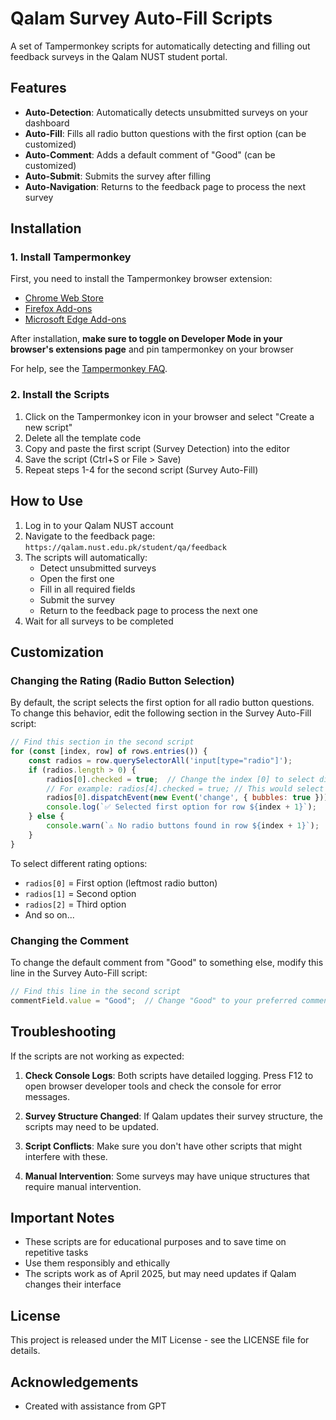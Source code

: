 # Qalam Survey Auto-Fill Scripts

A set of Tampermonkey scripts for automatically detecting and filling out feedback surveys in the Qalam NUST student portal.

## Features

- **Auto-Detection**: Automatically detects unsubmitted surveys on your dashboard
- **Auto-Fill**: Fills all radio button questions with the first option (can be customized)
- **Auto-Comment**: Adds a default comment of "Good" (can be customized)
- **Auto-Submit**: Submits the survey after filling
- **Auto-Navigation**: Returns to the feedback page to process the next survey

## Installation

### 1. Install Tampermonkey

First, you need to install the Tampermonkey browser extension:

- [Chrome Web Store](https://chrome.google.com/webstore/detail/tampermonkey/dhdgffkkebhmkfjojejmpbldmpobfkfo)  
- [Firefox Add-ons](https://addons.mozilla.org/en-US/firefox/addon/tampermonkey/)  
- [Microsoft Edge Add-ons](https://microsoftedge.microsoft.com/addons/detail/tampermonkey/iikmkjmpaadaobahmlepeloendndfphd)  

After installation, **make sure to toggle on Developer Mode in your browser's extensions page**  and pin tampermonkey on your browser 

For help, see the [Tampermonkey FAQ](https://www.tampermonkey.net/faq.php).


### 2. Install the Scripts

1. Click on the Tampermonkey icon in your browser and select "Create a new script"
2. Delete all the template code 
3. Copy and paste the first script (Survey Detection) into the editor
4. Save the script (Ctrl+S or File > Save)
5. Repeat steps 1-4 for the second script (Survey Auto-Fill)

## How to Use

1. Log in to your Qalam NUST account
2. Navigate to the feedback page: `https://qalam.nust.edu.pk/student/qa/feedback`
3. The scripts will automatically:
   - Detect unsubmitted surveys
   - Open the first one
   - Fill in all required fields
   - Submit the survey
   - Return to the feedback page to process the next one
4. Wait for all surveys to be completed

## Customization

### Changing the Rating (Radio Button Selection)

By default, the script selects the first option for all radio button questions. To change this behavior, edit the following section in the Survey Auto-Fill script:

```javascript
// Find this section in the second script
for (const [index, row] of rows.entries()) {
    const radios = row.querySelectorAll('input[type="radio"]');
    if (radios.length > 0) {
        radios[0].checked = true;  // Change the index [0] to select different options
        // For example: radios[4].checked = true; // This would select the last (5th) option
        radios[0].dispatchEvent(new Event('change', { bubbles: true }));
        console.log(`✅ Selected first option for row ${index + 1}`);
    } else {
        console.warn(`⚠️ No radio buttons found in row ${index + 1}`);
    }
}
```

To select different rating options:
- `radios[0]` = First option (leftmost radio button)
- `radios[1]` = Second option
- `radios[2]` = Third option
- And so on...

### Changing the Comment

To change the default comment from "Good" to something else, modify this line in the Survey Auto-Fill script:

```javascript
// Find this line in the second script
commentField.value = "Good";  // Change "Good" to your preferred comment
```

## Troubleshooting

If the scripts are not working as expected:

1. **Check Console Logs**: Both scripts have detailed logging. Press F12 to open browser developer tools and check the console for error messages.

2. **Survey Structure Changed**: If Qalam updates their survey structure, the scripts may need to be updated.

3. **Script Conflicts**: Make sure you don't have other scripts that might interfere with these.

4. **Manual Intervention**: Some surveys may have unique structures that require manual intervention.

## Important Notes

- These scripts are for educational purposes and to save time on repetitive tasks
- Use them responsibly and ethically
- The scripts work as of April 2025, but may need updates if Qalam changes their interface

## License

This project is released under the MIT License - see the LICENSE file for details.

## Acknowledgements

- Created with assistance from GPT
